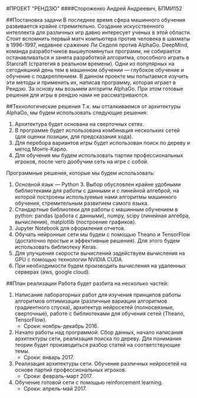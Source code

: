 #ПРОЕКТ "РЕНДЗЮ"
####Стороженко Андрей Андреевич, БПМИ152

##Постановка задачи
В последнее время сфера машинного обучения развивается крайне стремительно. Создание искусственного интеллекта для различных игр давно интересует ученых в этой области. Стоит вспомнить первый матч компьютера против человека в шахматы в 1996-1997, недавнее сражение Ли Седоля против AlphaGo. DeepMind, команда разработчиков вышеупомянутых программ, не собирается останавливаться и занята разработкой алгоритма, способного играть в Starcraft (стратегия в реальном времени). Одни из популярных на сегодняшний день тем в машинном обучении &mdash; глубокое обучение и обучение с подкреплением. В данном проекте мы попытаемся изучить эти методы и применить их, написав программу, которая играет в Рендзю. За основу мы возьмем алгоритм AlphaGo. При этом готовые решения для игры в рендзю нами не рассматриваются.

##Технологические решения
Т.к. мы отталкиваемся от архитектуры AlphaGo, мы будем использовать следующие решения:

1.  Архитектура будет основана на сверточных сетях.
2.  В программе будет использована комбинация нескольких сетей (для оценки позиции, для предсказания хода).
3.  Для перебора вариантов игры будет использован поиск по дереву и метод Монте-Карло.
4.  Для обучения мы будем использовать партии профессиональных игроков, после чего дообучим сеть на игре с собой.

Программные решения, которые мы будем использовать:

1.  Основной язык &mdash; Python 3. Выбор обусловлен крайне удобными библиотеками для работы с данными и с линейной алгеброй, на которой построены используемые нами алгоритмы машинного обучения, стремительным развитием самого языка.
2.  Стандартные библиотеки для работы с машинным обучением в python: pandas (работа с данными), numpy, scipy (линейная алгебра, вычисления), matplotlib (построение графиков).
2.  Jupyter Notebook для оформления отчетов.
3.  Обучать нейронные сети мы будем с помощью Theano и TensorFlow (достаточно простые и эффективные решения). Для этого будем использовать библиотеку Keras.
4.  Для улучшения скорости вычислений задействуем вычисления на GPU с помощью технологии NVIDIA CUDA.
5.  При необходимости будем производить вычисления на удаленных серверах (aws, google cloud).

##План реализации
Работа будет разбита на несколько частей:

1.  Написание лабораторных работ для изучения принципов работы алгоритмов оптимизации (различные вариации алгоритмов градиентного спуска), архитектур нейросетей (полносвязные, сверточные), работе с библиотеками для обучения сетей (Theano, TensorFlow).
    * Сроки: ноябрь-декабрь 2016.
2.  Начало работы над программой. Сбор данных, начало написания архитектуры сети, реализация поиска по дереву. Для понимания теории будет производиться разбор статей на соответствующие темы. 
    * Сроки: январь 2017.
3.  Реализация архитектуры сети. Обучение различных нейросетей на основе партий профессиональных игроков.
    * Сроки: февраль-март 2017.
4.  Обучение готовой сети с помощью reinforcement learning.
    * Сроки: апрель-май 2017.